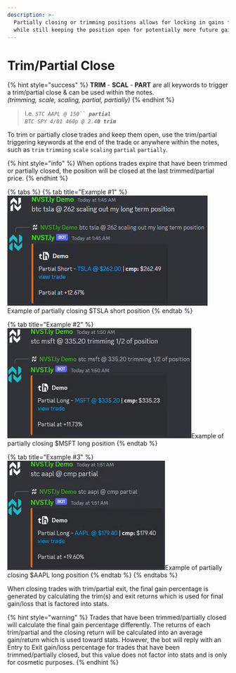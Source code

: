```yaml
---
description: >-
  Partially closing or trimming positions allows for locking in gains for stats
  while still keeping the position open for potentially more future gains.
---
```


# Trim/Partial Close

{% hint style="success" %}
**TRIM** - **SCAL** - **PART** are all keywords to trigger a trim/partial close & can be used within the notes.\
_(trimming, scale, scaling, partial, partially)_
{% endhint %}

> I.e. _`STC AAPL @ 150`` `**`partial`**_\
> _`BTC SPY 4/01 460p @ 2.4`**`0 trim`**_

To trim or partially close trades and keep them open, use the trim/partial triggering keywords at the end of the trade or anywhere within the notes, such as `trim` `trimming` `scale` `scaling` `partial` `partially`.&#x20;

{% hint style="info" %}
When options trades expire that have been trimmed or partially closed, the position will be closed at the last trimmed/partial price.
{% endhint %}

{% tabs %}
{% tab title="Example #1" %}
![](<../.gitbook/assets/image (3) (1).png>)Example of partially closing $TSLA short position
{% endtab %}

{% tab title="Example #2" %}
![](<../.gitbook/assets/image (5).png>)Example of partially closing $MSFT long position
{% endtab %}

{% tab title="Example #3" %}
![](<../.gitbook/assets/image (6).png>)Example of partially closing $AAPL long position
{% endtab %}
{% endtabs %}

When closing trades with trim/partial exit, the final gain percentage is generated by calculating the trim(s) and exit returns which is used for final gain/loss that is factored into stats.

{% hint style="warning" %}
Trades that have been trimmed/partially closed will calculate the final gain percentage differently. The returns of each trim/partial and the closing return will be calculated into an average gain/return which is used toward stats. However, the bot will reply with an Entry to Exit gain/loss percentage for trades that have been trimmed/partially closed, but this value does not factor into stats and is only for cosmetic purposes.
{% endhint %}
